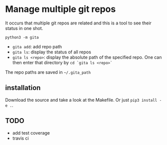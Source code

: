# Manage multiple git repos

It occurs that multiple git repos are related and this is a tool to see their status in one shot.

```
python3 -m gita
```

* `gita add`: add repo path
* `gita ls`: display the status of all repos
* `gita ls <repo>`: display the absolute path of the specified repo. One can then enter that directory by ``cd `gita ls <repo>` ``

The repo paths are saved in `~/.gita_path`

## installation

Download the source and take a look at the Makefile. Or just `pip3 install -e .`.

## TODO

* add test coverage
* travis ci

